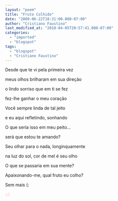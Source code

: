 ```yaml
---
layout: "poem"
title: "Fruto Colhido"
date: "2009-06-22T18:31:00.000-07:00"
author: "Cristiano Faustino"
last_modified_at: "2010-04-05T20:57:41.080-07:00"
categories:
  - "imported"
  - "blogspot"
tags:
  - "blogspot"
  - "Cristiano Faustino"
---
```


Desde que te vi pela primeira vez

meus olhos brilharam em sua direção

o lindo sorriso que em ti se fez

fez-lhe ganhar o meu coração

Você sempre linda de tal jeito

e eu aqui refletindo, sonhando

O que seria isso em meu peito...

será que estou te amando?

Seu olhar para o nada, longinquamente

na luz do sol, cor de mel é seu olho

O que se passaria em sua mente?

Apaixonando-me, qual fruto eu colho?

Sem mais (:

<span style="color: rgb(255, 204, 204);">s2</span>